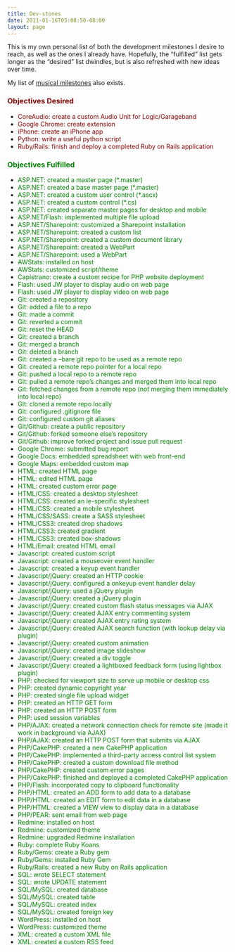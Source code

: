 ```yaml
---
title: Dev-stones
date: 2011-01-16T05:08:50-08:00
layout: page
---
```

This is my own personal list of both the development milestones I desire to reach, as well as the ones I already have. Hopefully, the &#8220;fulfilled&#8221; list gets longer as the &#8220;desired&#8221; list dwindles, but is also refreshed with new ideas over time.

My list of <a href="/lists/muz-stones">musical milestones</a> also exists.

### <span style="color: #800000;">Objectives Desired</span>

  * <span style="color: #800000;">CoreAudio: create a custom Audio Unit for Logic/Garageband</span>
  * <span style="color: #800000;">Google Chrome: create extension</span>
  * <span style="color: #800000;">iPhone: create an iPhone app</span>
  * <span style="color: #800000;">Python: write a useful python script</span>
  * <span style="color: #800000;">Ruby/Rails: finish and deploy a completed Ruby on Rails application</span>

### <span style="color: #008000;">Objectives Fulfilled</span>

  * <span style="color: #008000;">ASP.NET: created a master page (*.master)</span>
  * <span style="color: #008000;">ASP.NET: created a base master page (*.master)</span>
  * <span style="color: #008000;">ASP.NET: created a custom user control (*.ascx)</span>
  * <span style="color: #008000;">ASP.NET: created a custom control (*.cs)</span>
  * <span style="color: #008000;">ASP.NET: created separate master pages for desktop and mobile</span>
  * <span style="color: #008000;">ASP.NET/Flash: implemented multiple file upload</span>
  * <span style="color: #008000;">ASP.NET/Sharepoint: customized a Sharepoint installation</span>
  * <span style="color: #008000;">ASP.NET/Sharepoint: created a custom list</span>
  * <span style="color: #008000;">ASP.NET/Sharepoint: created a custom document library</span>
  * <span style="color: #008000;">ASP.NET/Sharepoint: created a WebPart</span>
  * <span style="color: #008000;">ASP.NET/Sharepoint: used a WebPart</span>
  * <span style="color: #008000;">AWStats: installed on host</span>
  * <span style="color: #008000;">AWStats: customized script/theme</span>
  * <span style="color: #008000;">Capistrano: create a custom recipe for PHP website deployment</span>
  * <span style="color: #008000;">Flash: used JW player to display audio on web page</span>
  * <span style="color: #008000;">Flash: used JW player to display video on web page</span>
  * <span style="color: #008000;">Git: created a repository</span>
  * <span style="color: #008000;">Git: added a file to a repo</span>
  * <span style="color: #008000;">Git: made a commit</span>
  * <span style="color: #008000;">Git: reverted a commit</span>
  * <span style="color: #008000;">Git: reset the HEAD</span>
  * <span style="color: #008000;">Git: created a branch</span>
  * <span style="color: #008000;">Git: merged a branch</span>
  * <span style="color: #008000;">Git: deleted a branch</span>
  * <span style="color: #008000;">Git: created a &#8211;bare git repo to be used as a remote repo</span>
  * <span style="color: #008000;">Git: created a remote repo pointer for a local repo</span>
  * <span style="color: #008000;">Git: pushed a local repo to a remote repo</span>
  * <span style="color: #008000;">Git: pulled a remote repo&#8217;s changes and merged them into local repo</span>
  * <span style="color: #008000;">Git: fetched changes from a remote repo (not merging them immediately into local repo)</span>
  * <span style="color: #008000;">Git: cloned a remote repo locally</span>
  * <span style="color: #008000;">Git: configured .gitignore file</span>
  * <span style="color: #008000;">Git: configured custom git aliases</span>
  * <span style="color: #008000;">Git/Github: create a public repository</span>
  * <span style="color: #008000;">Git/Github: forked someone else&#8217;s repository</span>
  * <span style="color: #008000">Git/Github: improve forked project and issue pull request</span>
  * <span style="color: #008000;">Google Chrome: submitted bug report</span>
  * <span style="color: #008000;">Google Docs: embedded spreadsheet with web front-end</span>
  * <span style="color: #008000;">Google Maps: embedded custom map</span>
  * <span style="color: #008000;">HTML: created HTML page</span>
  * <span style="color: #008000;">HTML: edited HTML page</span>
  * <span style="color: #008000;">HTML: created custom error page</span>
  * <span style="color: #008000;">HTML/CSS: created a desktop stylesheet</span>
  * <span style="color: #008000;">HTML/CSS: created an ie-specific stylesheet</span>
  * <span style="color: #008000;">HTML/CSS: created a mobile stylesheet</span>
  * <span style="color: #008000;">HTML/CSS/SASS: create a SASS stylesheet</span>
  * <span style="color: #008000;">HTML/CSS3: created drop shadows</span>
  * <span style="color: #008000;">HTML/CSS3: created gradient</span>
  * <span style="color: #008000;">HTML/CSS3: created box-shadows</span>
  * <span style="color: #008000;">HTML/Email: created HTML email</span>
  * <span style="color: #008000;">Javascript: created custom script</span>
  * <span style="color: #008000;">Javascript: created a mouseover event handler</span>
  * <span style="color: #008000;">Javascript: created a keyup event handler</span>
  * <span style="color: #008000;">Javascript/jQuery: created an HTTP cookie</span>
  * <span style="color: #008000;">Javascript/jQuery: configured a onkeyup event handler delay</span>
  * <span style="color: #008000;">Javascript/jQuery: used a jQuery plugin</span>
  * <span style="color: #008000;">Javascript/jQuery: created a jQuery plugin</span>
  * <span style="color: #008000;">Javascript/jQuery: created custom flash status messages via AJAX</span>
  * <span style="color: #008000;">Javascript/jQuery: created AJAX entry commenting system</span>
  * <span style="color: #008000;">Javascript/jQuery: created AJAX entry rating system</span>
  * <span style="color: #008000;">Javascript/jQuery: created AJAX search function (with lookup delay via plugin)</span>
  * <span style="color: #008000;">Javascript/jQuery: created custom animation</span>
  * <span style="color: #008000;">Javascript/jQuery: created image slideshow</span>
  * <span style="color: #008000;">Javascript/jQuery: created a div toggle</span>
  * <span style="color: #008000;">Javascript/jQuery: created a lightboxed feedback form (using lightbox plugin)</span>
  * <span style="color: #008000;">PHP: checked for viewport size to serve up mobile or desktop css</span>
  * <span style="color: #008000;">PHP: created dynamic copyright year</span>
  * <span style="color: #008000;">PHP: created single file upload widget</span>
  * <span style="color: #008000;">PHP: created an HTTP GET form</span>
  * <span style="color: #008000;">PHP: created an HTTP POST form</span>
  * <span style="color: #008000;">PHP: used session variables</span>
  * <span style="color: #008000;">PHP/AJAX: created a network connection check for remote site (made it work in background via AJAX)</span>
  * <span style="color: #008000;">PHP/AJAX: created an HTTP POST form that submits via AJAX</span>
  * <span style="color: #008000;">PHP/CakePHP: created a new CakePHP application</span>
  * <span style="color: #008000;">PHP/CakePHP: implemented a third-party access control list system</span>
  * <span style="color: #008000;">PHP/CakePHP: created a custom download file method</span>
  * <span style="color: #008000;">PHP/CakePHP: created custom error pages</span>
  * <span style="color: #008000;">PHP/CakePHP: finished and deployed a completed CakePHP application</span>
  * <span style="color: #008000;">PHP/Flash: incorporated copy to clipboard functionality</span>
  * <span style="color: #008000;">PHP/HTML: created an ADD form to add data to a database</span>
  * <span style="color: #008000;">PHP/HTML: created an EDIT form to edit data in a database</span>
  * <span style="color: #008000;">PHP/HTML: created a VIEW view to display data in a database</span>
  * <span style="color: #008000;">PHP/PEAR: sent email from web page</span>
  * <span style="color: #008000;">Redmine: installed on host</span>
  * <span style="color: #008000;">Redmine: customized theme</span>
  * <span style="color: #008000;">Redmine: upgraded Redmine installation</span>
  * <span style="color: #008000;">Ruby: complete Ruby Koans</span>
  * <span style="color: #008000;">Ruby/Gems: create a Ruby gem</span>
  * <span style="color: #008000;">Ruby/Gems: installed Ruby Gem</span>
  * <span style="color: #008000;">Ruby/Rails: created a new Ruby on Rails application</span>
  * <span style="color: #008000;">SQL: wrote SELECT statement</span>
  * <span style="color: #008000;">SQL: wrote UPDATE statement</span>
  * <span style="color: #008000;">SQL/MySQL: created database</span>
  * <span style="color: #008000;">SQL/MySQL: created table</span>
  * <span style="color: #008000;">SQL/MySQL: created index</span>
  * <span style="color: #008000;">SQL/MySQL: created foreign key</span>
  * <span style="color: #008000;">WordPress: installed on host</span>
  * <span style="color: #008000;">WordPress: customized theme</span>
  * <span style="color: #008000;">XML: created a custom XML file</span>
  * <span style="color: #008000;">XML: created a custom RSS feed</span>